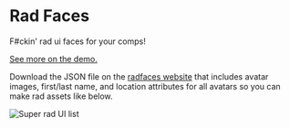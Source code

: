# Rad Faces
F#ckin' rad ui faces for your comps!  

[See more on the demo.](http://www.radfaces.com/)

Download the JSON file on the [radfaces website](http://www.radfaces.com/) that includes avatar images, first/last name, and location attributes for all avatars so you can make rad assets like below.

![Super rad UI list](http://www.daniloquilaton.com/images/radfaces-preview.png)
